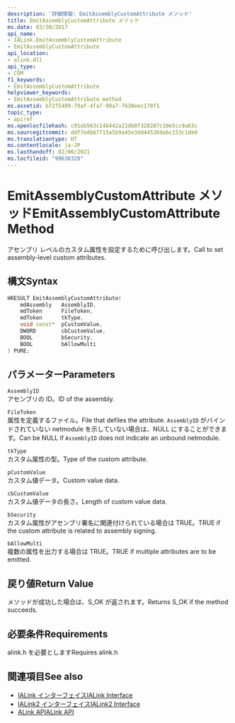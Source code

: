 ```yaml
---
description: '詳細情報: EmitAssemblyCustomAttribute メソッド'
title: EmitAssemblyCustomAttribute メソッド
ms.date: 03/30/2017
api_name:
- IALink.EmitAssemblyCustomAttribute
- EmitAssemblyCustomAttribute
api_location:
- alink.dll
api_type:
- COM
f1_keywords:
- EmitAssemblyCustomAttribute
helpviewer_keywords:
- EmitAssemblyCustomAttribute method
ms.assetid: b72f5409-79af-4fa7-90a7-7630eec170f1
topic_type:
- apiref
ms.openlocfilehash: c91eb563c14b442a22db8f328287c10e5cc9a63c
ms.sourcegitcommit: ddf7edb67715a5b9a45e3dd44536dabc153c1de0
ms.translationtype: HT
ms.contentlocale: ja-JP
ms.lasthandoff: 02/06/2021
ms.locfileid: "99638328"
---
```

# <a name="emitassemblycustomattribute-method"></a><span data-ttu-id="039aa-103">EmitAssemblyCustomAttribute メソッド</span><span class="sxs-lookup"><span data-stu-id="039aa-103">EmitAssemblyCustomAttribute Method</span></span>

<span data-ttu-id="039aa-104">アセンブリ レベルのカスタム属性を設定するために呼び出します。</span><span class="sxs-lookup"><span data-stu-id="039aa-104">Call to set assembly-level custom attributes.</span></span>  
  
## <a name="syntax"></a><span data-ttu-id="039aa-105">構文</span><span class="sxs-lookup"><span data-stu-id="039aa-105">Syntax</span></span>  
  
```cpp  
HRESULT EmitAssemblyCustomAttribute(  
    mdAssembly   AssemblyID,  
    mdToken      FileToken,  
    mdToken      tkType,  
    void const*  pCustomValue,  
    DWORD        cbCustomValue,  
    BOOL         bSecurity,  
    BOOL         bAllowMulti  
) PURE;  
```  
  
## <a name="parameters"></a><span data-ttu-id="039aa-106">パラメーター</span><span class="sxs-lookup"><span data-stu-id="039aa-106">Parameters</span></span>  

 `AssemblyID`  
 <span data-ttu-id="039aa-107">アセンブリの ID。</span><span class="sxs-lookup"><span data-stu-id="039aa-107">ID of the assembly.</span></span>  
  
 `FileToken`  
 <span data-ttu-id="039aa-108">属性を定義するファイル。</span><span class="sxs-lookup"><span data-stu-id="039aa-108">File that defiles the attribute.</span></span> <span data-ttu-id="039aa-109">`AssemblyID` がバインドされていない netmodule を示していない場合は、NULL にすることができます。</span><span class="sxs-lookup"><span data-stu-id="039aa-109">Can be NULL if `AssemblyID` does not indicate an unbound netmodule.</span></span>  
  
 `tkType`  
 <span data-ttu-id="039aa-110">カスタム属性の型。</span><span class="sxs-lookup"><span data-stu-id="039aa-110">Type of the custom attribute.</span></span>  
  
 `pCustomValue`  
 <span data-ttu-id="039aa-111">カスタム値データ。</span><span class="sxs-lookup"><span data-stu-id="039aa-111">Custom value data.</span></span>  
  
 `cbCustomValue`  
 <span data-ttu-id="039aa-112">カスタム値データの長さ。</span><span class="sxs-lookup"><span data-stu-id="039aa-112">Length of custom value data.</span></span>  
  
 `bSecurity`  
 <span data-ttu-id="039aa-113">カスタム属性がアセンブリ署名に関連付けられている場合は TRUE。</span><span class="sxs-lookup"><span data-stu-id="039aa-113">TRUE if the custom attribute is related to assembly signing.</span></span>  
  
 `bAllowMulti`  
 <span data-ttu-id="039aa-114">複数の属性を出力する場合は TRUE。</span><span class="sxs-lookup"><span data-stu-id="039aa-114">TRUE if multiple attributes are to be emitted.</span></span>  
  
## <a name="return-value"></a><span data-ttu-id="039aa-115">戻り値</span><span class="sxs-lookup"><span data-stu-id="039aa-115">Return Value</span></span>  

 <span data-ttu-id="039aa-116">メソッドが成功した場合は、S_OK が返されます。</span><span class="sxs-lookup"><span data-stu-id="039aa-116">Returns S_OK if the method succeeds.</span></span>  
  
## <a name="requirements"></a><span data-ttu-id="039aa-117">必要条件</span><span class="sxs-lookup"><span data-stu-id="039aa-117">Requirements</span></span>  

 <span data-ttu-id="039aa-118">alink.h を必要とします</span><span class="sxs-lookup"><span data-stu-id="039aa-118">Requires alink.h</span></span>  
  
## <a name="see-also"></a><span data-ttu-id="039aa-119">関連項目</span><span class="sxs-lookup"><span data-stu-id="039aa-119">See also</span></span>

- [<span data-ttu-id="039aa-120">IALink インターフェイス</span><span class="sxs-lookup"><span data-stu-id="039aa-120">IALink Interface</span></span>](ialink-interface.md)
- [<span data-ttu-id="039aa-121">IALink2 インターフェイス</span><span class="sxs-lookup"><span data-stu-id="039aa-121">IALink2 Interface</span></span>](ialink2-interface.md)
- [<span data-ttu-id="039aa-122">ALink API</span><span class="sxs-lookup"><span data-stu-id="039aa-122">ALink API</span></span>](index.md)
